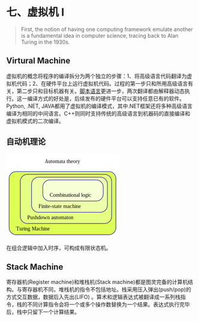 # 七、虚拟机 Ⅰ

> First, the notion of having one computing
> framework emulate another is a fundamental idea in computer science,
> tracing back to Alan Turing in the 1930s.

## Virtural Machine

虚拟机的概念将程序的编译拆分为两个独立的步骤：1、将高级语言代码翻译为虚拟机代码；2、在硬件平台上运行虚拟机代码。过程的第一步只和所用高级语言有关，第二步只和目标机器有关。[脚本语言](https://en.wikipedia.org/wiki/Scripting_language)更进一步，两次翻译都由解释器动态执行。这一编译方式的好处是，后续发布的硬件平台可以支持任意已有的软件。Python, .NET, JAVA都用了虚拟机的编译模式，其中.NET框架还将多种高级语言编译为相同的中间语言。C++则同时支持传统的高级语言到机器码的直接编译和虚拟机模式的二次编译。

<!-- ## JAVA

JAVA的设计目的之一，是让程序可以在任意平台运行。因此JAVA程序的编译结果是JAVA字节码，通过JAVA虚拟机运行。 -->

## 自动机理论

![Automata_theory](./images/Automata_theory.png)

在组合逻辑中加入时序，可构成有限状态机。

## Stack Machine

寄存器机(Register machine)和堆栈机(Stack machine)都是图灵完备的计算机结构。与寄存器机不同，堆栈机的指令不包括地址。栈采用压入弹出(push/pop)的方式交互数据，数据后入先出(LIFO) 。算术和逻辑表达式被翻译成一系列栈指令，栈的不同计算指令会将一个或多个操作数替换为一个结果。表达式执行完毕后，栈中只留下一个计算结果。
